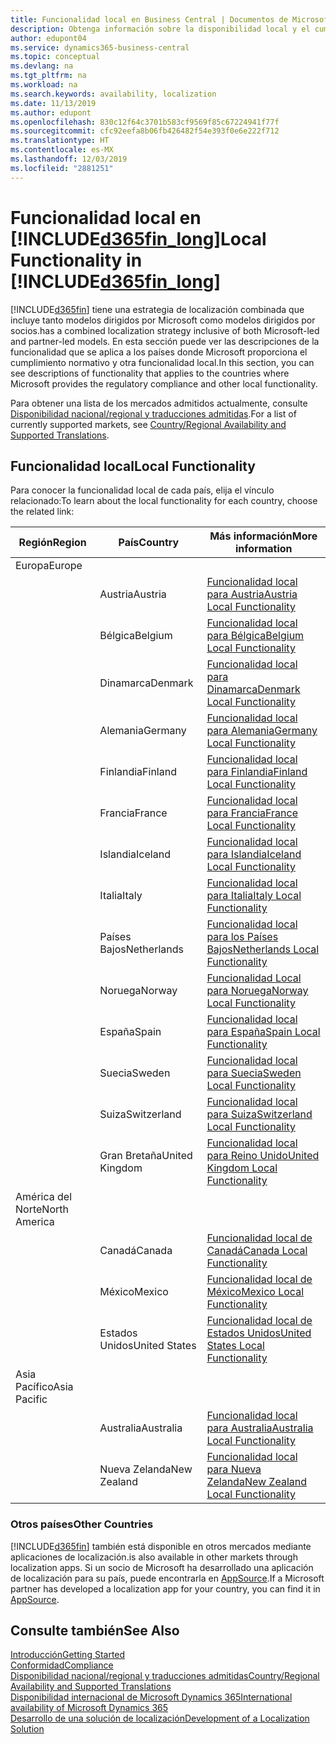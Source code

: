 ```yaml
---
title: Funcionalidad local en Business Central | Documentos de Microsoft
description: Obtenga información sobre la disponibilidad local y el cumplimiento de las normativas de Dynamics 365 Business Central.
author: edupont04
ms.service: dynamics365-business-central
ms.topic: conceptual
ms.devlang: na
ms.tgt_pltfrm: na
ms.workload: na
ms.search.keywords: availability, localization
ms.date: 11/13/2019
ms.author: edupont
ms.openlocfilehash: 830c12f64c3701b583cf9569f85c67224941f77f
ms.sourcegitcommit: cfc92eefa8b06fb426482f54e393f0e6e222f712
ms.translationtype: HT
ms.contentlocale: es-MX
ms.lasthandoff: 12/03/2019
ms.locfileid: "2881251"
---
```

# <a name="local-functionality-in-included365fin_longincludesd365fin_long_mdmd"></a><span data-ttu-id="5f0bf-103">Funcionalidad local en [!INCLUDE[d365fin_long](includes/d365fin_long_md.md)]</span><span class="sxs-lookup"><span data-stu-id="5f0bf-103">Local Functionality in [!INCLUDE[d365fin_long](includes/d365fin_long_md.md)]</span></span>
[!INCLUDE[d365fin](includes/d365fin_md.md)] <span data-ttu-id="5f0bf-104">tiene una estrategia de localización combinada que incluye tanto modelos dirigidos por Microsoft como modelos dirigidos por socios.</span><span class="sxs-lookup"><span data-stu-id="5f0bf-104">has a combined localization strategy inclusive of both Microsoft-led and partner-led models.</span></span> <span data-ttu-id="5f0bf-105">En esta sección puede ver las descripciones de la funcionalidad que se aplica a los países donde Microsoft proporciona el cumplimiento normativo y otra funcionalidad local.</span><span class="sxs-lookup"><span data-stu-id="5f0bf-105">In this section, you can see descriptions of functionality that applies to the countries where Microsoft provides the regulatory compliance and other local functionality.</span></span>  

<span data-ttu-id="5f0bf-106">Para obtener una lista de los mercados admitidos actualmente, consulte [Disponibilidad nacional/regional y traducciones admitidas](/dynamics365/business-central/dev-itpro/compliance/apptest-countries-and-translations?toc=/dynamics365/business-central/toc.json).</span><span class="sxs-lookup"><span data-stu-id="5f0bf-106">For a list of currently supported markets, see [Country/Regional Availability and Supported Translations](/dynamics365/business-central/dev-itpro/compliance/apptest-countries-and-translations?toc=/dynamics365/business-central/toc.json).</span></span>  

## <a name="local-functionality"></a><span data-ttu-id="5f0bf-107">Funcionalidad local</span><span class="sxs-lookup"><span data-stu-id="5f0bf-107">Local Functionality</span></span>
<span data-ttu-id="5f0bf-108">Para conocer la funcionalidad local de cada país, elija el vínculo relacionado:</span><span class="sxs-lookup"><span data-stu-id="5f0bf-108">To learn about the local functionality for each country, choose the related link:</span></span>

| <span data-ttu-id="5f0bf-109">Región</span><span class="sxs-lookup"><span data-stu-id="5f0bf-109">Region</span></span> | <span data-ttu-id="5f0bf-110">País</span><span class="sxs-lookup"><span data-stu-id="5f0bf-110">Country</span></span> | <span data-ttu-id="5f0bf-111">Más información</span><span class="sxs-lookup"><span data-stu-id="5f0bf-111">More information</span></span> |
| --- | --- |--- |
| <span data-ttu-id="5f0bf-112">Europa</span><span class="sxs-lookup"><span data-stu-id="5f0bf-112">Europe</span></span> |  | |
|        | <span data-ttu-id="5f0bf-113">Austria</span><span class="sxs-lookup"><span data-stu-id="5f0bf-113">Austria</span></span> | [<span data-ttu-id="5f0bf-114">Funcionalidad local para Austria</span><span class="sxs-lookup"><span data-stu-id="5f0bf-114">Austria Local Functionality</span></span>](localfunctionality/austria/austria-local-functionality.md) |
|        | <span data-ttu-id="5f0bf-115">Bélgica</span><span class="sxs-lookup"><span data-stu-id="5f0bf-115">Belgium</span></span> |  [<span data-ttu-id="5f0bf-116">Funcionalidad local para Bélgica</span><span class="sxs-lookup"><span data-stu-id="5f0bf-116">Belgium Local Functionality</span></span>](localfunctionality/belgium/belgium-local-functionality.md) |
|        | <span data-ttu-id="5f0bf-117">Dinamarca</span><span class="sxs-lookup"><span data-stu-id="5f0bf-117">Denmark</span></span> | [<span data-ttu-id="5f0bf-118">Funcionalidad local para Dinamarca</span><span class="sxs-lookup"><span data-stu-id="5f0bf-118">Denmark Local Functionality</span></span>](localfunctionality/denmark/denmark-local-functionality.md) |
|        | <span data-ttu-id="5f0bf-119">Alemania</span><span class="sxs-lookup"><span data-stu-id="5f0bf-119">Germany</span></span> | [<span data-ttu-id="5f0bf-120">Funcionalidad local para Alemania</span><span class="sxs-lookup"><span data-stu-id="5f0bf-120">Germany Local Functionality</span></span>](localfunctionality/germany/germany-local-functionality.md) |
|        | <span data-ttu-id="5f0bf-121">Finlandia</span><span class="sxs-lookup"><span data-stu-id="5f0bf-121">Finland</span></span> | [<span data-ttu-id="5f0bf-122">Funcionalidad local para Finlandia</span><span class="sxs-lookup"><span data-stu-id="5f0bf-122">Finland Local Functionality</span></span>](localfunctionality/finland/finland-local-functionality.md) |
|        | <span data-ttu-id="5f0bf-123">Francia</span><span class="sxs-lookup"><span data-stu-id="5f0bf-123">France</span></span> | [<span data-ttu-id="5f0bf-124">Funcionalidad local para Francia</span><span class="sxs-lookup"><span data-stu-id="5f0bf-124">France Local Functionality</span></span>](localfunctionality/france/france-local-functionality.md) |
|        | <span data-ttu-id="5f0bf-125">Islandia</span><span class="sxs-lookup"><span data-stu-id="5f0bf-125">Iceland</span></span> | [<span data-ttu-id="5f0bf-126">Funcionalidad local para Islandia</span><span class="sxs-lookup"><span data-stu-id="5f0bf-126">Iceland Local Functionality</span></span>](localfunctionality/iceland/iceland-local-functionality.md) |
|        | <span data-ttu-id="5f0bf-127">Italia</span><span class="sxs-lookup"><span data-stu-id="5f0bf-127">Italy</span></span> | [<span data-ttu-id="5f0bf-128">Funcionalidad local para Italia</span><span class="sxs-lookup"><span data-stu-id="5f0bf-128">Italy Local Functionality</span></span>](localfunctionality/italy/italy-local-functionality.md) |
|        | <span data-ttu-id="5f0bf-129">Países Bajos</span><span class="sxs-lookup"><span data-stu-id="5f0bf-129">Netherlands</span></span> | [<span data-ttu-id="5f0bf-130">Funcionalidad local para los Países Bajos</span><span class="sxs-lookup"><span data-stu-id="5f0bf-130">Netherlands Local Functionality</span></span>](localfunctionality/netherlands/netherlands-local-functionality.md) |
|        | <span data-ttu-id="5f0bf-131">Noruega</span><span class="sxs-lookup"><span data-stu-id="5f0bf-131">Norway</span></span> | [<span data-ttu-id="5f0bf-132">Funcionalidad Local para Noruega</span><span class="sxs-lookup"><span data-stu-id="5f0bf-132">Norway Local Functionality</span></span>](localfunctionality/norway/norway-local-functionality.md) |
|        | <span data-ttu-id="5f0bf-133">España</span><span class="sxs-lookup"><span data-stu-id="5f0bf-133">Spain</span></span> | [<span data-ttu-id="5f0bf-134">Funcionalidad local para España</span><span class="sxs-lookup"><span data-stu-id="5f0bf-134">Spain Local Functionality</span></span>](localfunctionality/spain/spain-local-functionality.md) |
|        | <span data-ttu-id="5f0bf-135">Suecia</span><span class="sxs-lookup"><span data-stu-id="5f0bf-135">Sweden</span></span> | [<span data-ttu-id="5f0bf-136">Funcionalidad local para Suecia</span><span class="sxs-lookup"><span data-stu-id="5f0bf-136">Sweden Local Functionality</span></span>](localfunctionality/sweden/sweden-local-functionality.md) |
|        | <span data-ttu-id="5f0bf-137">Suiza</span><span class="sxs-lookup"><span data-stu-id="5f0bf-137">Switzerland</span></span> | [<span data-ttu-id="5f0bf-138">Funcionalidad local para Suiza</span><span class="sxs-lookup"><span data-stu-id="5f0bf-138">Switzerland Local Functionality</span></span>](localfunctionality/switzerland/switzerland-local-functionality.md) |
|        | <span data-ttu-id="5f0bf-139">Gran Bretaña</span><span class="sxs-lookup"><span data-stu-id="5f0bf-139">United Kingdom</span></span> | [<span data-ttu-id="5f0bf-140">Funcionalidad local para Reino Unido</span><span class="sxs-lookup"><span data-stu-id="5f0bf-140">United Kingdom Local Functionality</span></span>](localfunctionality/unitedkingdom/united-kingdom-local-functionality.md) |
| <span data-ttu-id="5f0bf-141">América del Norte</span><span class="sxs-lookup"><span data-stu-id="5f0bf-141">North America</span></span> |       |  |
|        | <span data-ttu-id="5f0bf-142">Canadá</span><span class="sxs-lookup"><span data-stu-id="5f0bf-142">Canada</span></span>|[<span data-ttu-id="5f0bf-143">Funcionalidad local de Canadá</span><span class="sxs-lookup"><span data-stu-id="5f0bf-143">Canada Local Functionality</span></span>](localfunctionality/canada/canada-local-functionality.md) |
|        | <span data-ttu-id="5f0bf-144">México</span><span class="sxs-lookup"><span data-stu-id="5f0bf-144">Mexico</span></span> | [<span data-ttu-id="5f0bf-145">Funcionalidad local de México</span><span class="sxs-lookup"><span data-stu-id="5f0bf-145">Mexico Local Functionality</span></span>](localfunctionality/mexico/mexico-local-functionality.md) |
|        | <span data-ttu-id="5f0bf-146">Estados Unidos</span><span class="sxs-lookup"><span data-stu-id="5f0bf-146">United States</span></span>|[<span data-ttu-id="5f0bf-147">Funcionalidad local de Estados Unidos</span><span class="sxs-lookup"><span data-stu-id="5f0bf-147">United States Local Functionality</span></span>](localfunctionality/unitedstates/united-states-local-functionality.md) |
| <span data-ttu-id="5f0bf-148">Asia Pacífico</span><span class="sxs-lookup"><span data-stu-id="5f0bf-148">Asia Pacific</span></span> |       |  |
|        | <span data-ttu-id="5f0bf-149">Australia</span><span class="sxs-lookup"><span data-stu-id="5f0bf-149">Australia</span></span> | [<span data-ttu-id="5f0bf-150">Funcionalidad local para Australia</span><span class="sxs-lookup"><span data-stu-id="5f0bf-150">Australia Local Functionality</span></span>](localfunctionality/australia/australia-local-functionality.md) |
|        | <span data-ttu-id="5f0bf-151">Nueva Zelanda</span><span class="sxs-lookup"><span data-stu-id="5f0bf-151">New Zealand</span></span> | [<span data-ttu-id="5f0bf-152">Funcionalidad local para Nueva Zelanda</span><span class="sxs-lookup"><span data-stu-id="5f0bf-152">New Zealand Local Functionality</span></span>](localfunctionality/newzealand/new-zealand-local-functionality.md) |

### <a name="other-countries"></a><span data-ttu-id="5f0bf-153">Otros países</span><span class="sxs-lookup"><span data-stu-id="5f0bf-153">Other Countries</span></span>
[!INCLUDE[d365fin](includes/d365fin_md.md)] <span data-ttu-id="5f0bf-154">también está disponible en otros mercados mediante aplicaciones de localización.</span><span class="sxs-lookup"><span data-stu-id="5f0bf-154">is also available in other markets through localization apps.</span></span> <span data-ttu-id="5f0bf-155">Si un socio de Microsoft ha desarrollado una aplicación de localización para su país, puede encontrarla en [AppSource](https://appsource.microsoft.com/product/dynamics-365-business-central/).</span><span class="sxs-lookup"><span data-stu-id="5f0bf-155">If a Microsoft partner has developed a localization app for your country, you can find it in [AppSource](https://appsource.microsoft.com/product/dynamics-365-business-central/).</span></span>

## <a name="see-also"></a><span data-ttu-id="5f0bf-156">Consulte también</span><span class="sxs-lookup"><span data-stu-id="5f0bf-156">See Also</span></span>
[<span data-ttu-id="5f0bf-157">Introducción</span><span class="sxs-lookup"><span data-stu-id="5f0bf-157">Getting Started</span></span>](product-get-started.md)  
[<span data-ttu-id="5f0bf-158">Conformidad</span><span class="sxs-lookup"><span data-stu-id="5f0bf-158">Compliance</span></span>](compliance/compliance-overview.md)  
[<span data-ttu-id="5f0bf-159">Disponibilidad nacional/regional y traducciones admitidas</span><span class="sxs-lookup"><span data-stu-id="5f0bf-159">Country/Regional Availability and Supported Translations</span></span>](/dynamics365/business-central/dev-itpro/compliance/apptest-countries-and-translations?toc=/dynamics365/business-central/toc.json)  
[<span data-ttu-id="5f0bf-160">Disponibilidad internacional de Microsoft Dynamics 365</span><span class="sxs-lookup"><span data-stu-id="5f0bf-160">International availability of Microsoft Dynamics 365</span></span>](/dynamics365/get-started/availability)  
[<span data-ttu-id="5f0bf-161">Desarrollo de una solución de localización</span><span class="sxs-lookup"><span data-stu-id="5f0bf-161">Development of a Localization Solution</span></span>](/dynamics365/business-central/dev-itpro/developer/readiness/readiness-develop-localization)  

